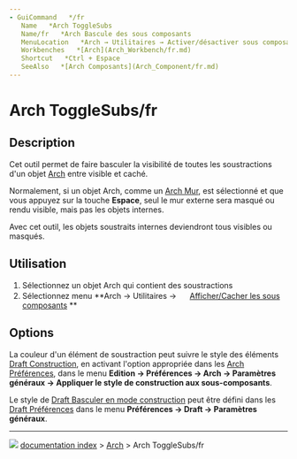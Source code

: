 ```yaml
---
- GuiCommand   */fr
   Name   *Arch ToggleSubs
   Name/fr   *Arch Bascule des sous composants
   MenuLocation   *Arch → Utilitaires → Activer/désactiver sous composants
   Workbenches   *[Arch](Arch_Workbench/fr.md)
   Shortcut   *‏‎Ctrl + Espace
   SeeAlso   *[Arch Composants](Arch_Component/fr.md)
---
```


# Arch ToggleSubs/fr

## Description

Cet outil permet de faire basculer la visibilité de toutes les soustractions d\'un objet [Arch](Arch_Workbench/fr.md) entre visible et caché.

Normalement, si un objet Arch, comme un [Arch Mur](Arch_Wall/fr.md), est sélectionné et que vous appuyez sur la touche **Espace**, seul le mur externe sera masqué ou rendu visible, mais pas les objets internes.

Avec cet outil, les objets soustraits internes deviendront tous visibles ou masqués.

## Utilisation

1.  Sélectionnez un objet Arch qui contient des soustractions
2.  Sélectionnez menu **Arch → Utilitaires → <img src="images/Arch_ToggleSubcomponentDisplay‏‎.png" width=16px> [Afficher/Cacher les sous composants](Arch_ToggleSubs‏‎/fr.md)
**

## Options

La couleur d\'un élément de soustraction peut suivre le style des éléments [Draft Construction](Draft_ToggleConstructionMode.md), en activant l\'option appropriée dans les [Arch Préférences](Arch_Preferences/fr.md), dans le menu **Edition → Préférences → Arch → Paramètres généraux → Appliquer le style de construction aux sous-composants**.

Le style de [Draft Basculer en mode construction](Draft_ToggleConstructionMode/fr.md) peut être défini dans les [Draft Préférences](Draft_Preferences/fr.md) dans le menu **Préférences → Draft → Paramètres généraux**.



---
![](images/Right_arrow.png) [documentation index](../README.md) > [Arch](Arch_Workbench.md) > Arch ToggleSubs/fr
